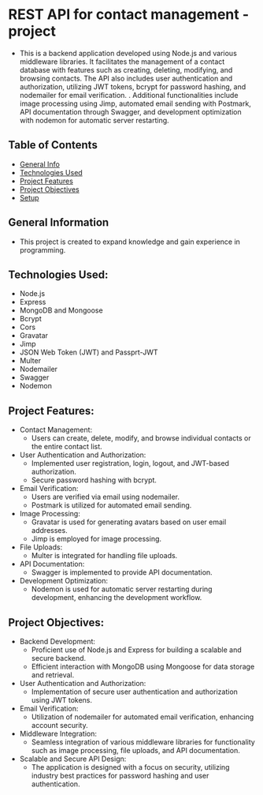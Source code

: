 # REST API for contact management - project

-  This is a backend application developed using Node.js and various middleware libraries. It facilitates the management of a contact database with features such as creating, deleting, modifying, and browsing contacts. The API also includes user authentication and authorization, utilizing JWT tokens, bcrypt for password hashing, and nodemailer for email verification. . Additional functionalities include image processing using Jimp, automated email sending with Postmark, API documentation through Swagger, and development optimization with nodemon for automatic server restarting.

## Table of Contents

- [General Info](#general-information)
- [Technologies Used](#technologies-used)
- [Project Features](#project-features)
- [Project Objectives](#project-objectives)
- [Setup](#setup)

## General Information

- This project is created to expand knowledge and gain
  experience in programming.

## Technologies Used:

- Node.js
- Express
- MongoDB and Mongoose
- Bcrypt
- Cors
- Gravatar
- Jimp
- JSON Web Token (JWT) and Passprt-JWT
- Multer
- Nodemailer
- Swagger
- Nodemon

## Project Features:

- Contact Management:
  - Users can create, delete, modify, and browse individual contacts or the entire contact list.
- User Authentication and Authorization:
  - Implemented user registration, login, logout, and JWT-based authorization.
  - Secure password hashing with bcrypt.
- Email Verification:
  - Users are verified via email using nodemailer.
  - Postmark is utilized for automated email sending.
- Image Processing:
  - Gravatar is used for generating avatars based on user email addresses.
  - Jimp is employed for image processing.
- File Uploads:
  - Multer is integrated for handling file uploads.
- API Documentation:
  - Swagger is implemented to provide API documentation.
- Development Optimization:
  - Nodemon is used for automatic server restarting during development, enhancing the development workflow.

## Project Objectives:

- Backend Development:
  - Proficient use of Node.js and Express for building a scalable and secure backend.
  - Efficient interaction with MongoDB using Mongoose for data storage and retrieval.
- User Authentication and Authorization:
  - Implementation of secure user authentication and authorization using JWT tokens.
- Email Verification:
  - Utilization of nodemailer for automated email verification, enhancing account security.
- Middleware Integration:
  - Seamless integration of various middleware libraries for functionality such as image processing, file uploads, and API documentation.
- Scalable and Secure API Design:
  - The application is designed with a focus on security, utilizing industry best practices for password hashing and user authentication.
